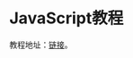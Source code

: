 # JavaScript教程

教程地址：[链接](https://www.liaoxuefeng.com/wiki/001434446689867b27157e896e74d51a89c25cc8b43bdb3000)。

## 